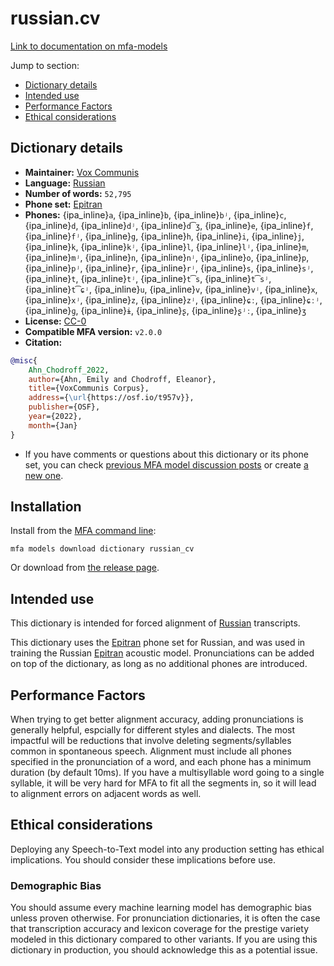
# russian.cv

[Link to documentation on mfa-models](https://mfa-models.readthedocs.io/en/main/dictionary/russian_cv.html)

Jump to section:

- [Dictionary details](#dictionary-details)
- [Intended use](#intended-use)
- [Performance Factors](#performance-factors)
- [Ethical considerations](#ethical-considerations)

## Dictionary details

- **Maintainer:** [Vox Communis](https://osf.io/t957v/)
- **Language:** [Russian](https://en.wikipedia.org/wiki/Russian_language)
- **Number of words:** `52,795`
- **Phone set:** [Epitran](https://github.com/dmort27/epitran)
- **Phones:** {ipa_inline}`a`, {ipa_inline}`b`, {ipa_inline}`bʲ`, {ipa_inline}`c`, {ipa_inline}`d`, {ipa_inline}`dʲ`, {ipa_inline}`d͡ʒ`, {ipa_inline}`e`, {ipa_inline}`f`, {ipa_inline}`fʲ`, {ipa_inline}`g`, {ipa_inline}`h`, {ipa_inline}`i`, {ipa_inline}`j`, {ipa_inline}`k`, {ipa_inline}`kʲ`, {ipa_inline}`l`, {ipa_inline}`lʲ`, {ipa_inline}`m`, {ipa_inline}`mʲ`, {ipa_inline}`n`, {ipa_inline}`nʲ`, {ipa_inline}`o`, {ipa_inline}`p`, {ipa_inline}`pʲ`, {ipa_inline}`r`, {ipa_inline}`rʲ`, {ipa_inline}`s`, {ipa_inline}`sʲ`, {ipa_inline}`t`, {ipa_inline}`tʲ`, {ipa_inline}`t͡s`, {ipa_inline}`t͡sʲ`, {ipa_inline}`t͡ɕʲ`, {ipa_inline}`u`, {ipa_inline}`v`, {ipa_inline}`vʲ`, {ipa_inline}`x`, {ipa_inline}`xʲ`, {ipa_inline}`z`, {ipa_inline}`zʲ`, {ipa_inline}`ɕː`, {ipa_inline}`ɕːʲ`, {ipa_inline}`ɡ`, {ipa_inline}`ɨ`, {ipa_inline}`ʂ`, {ipa_inline}`ʂʲː`, {ipa_inline}`ʒ`
- **License:** [CC-0](https://creativecommons.org/publicdomain/zero/1.0/)
- **Compatible MFA version:** `v2.0.0`
- **Citation:**

```bibtex
@misc{
	Ahn_Chodroff_2022,
	author={Ahn, Emily and Chodroff, Eleanor},
	title={VoxCommunis Corpus},
	address={\url{https://osf.io/t957v}},
	publisher={OSF},
	year={2022},
	month={Jan}
}
```

- If you have comments or questions about this dictionary or its phone set, you can check [previous MFA model discussion posts](https://github.com/MontrealCorpusTools/mfa-models/discussions?discussions_q=Russian+CV+dictionary+v2.0.0) or create [a new one](https://github.com/MontrealCorpusTools/mfa-models/discussions/new).

## Installation

Install from the [MFA command line](https://montreal-forced-aligner.readthedocs.io/en/latest/user_guide/models/index.html):

```
mfa models download dictionary russian_cv
```

Or download from [the release page](https://github.com/MontrealCorpusTools/mfa-models/releases/tag/dictionary-russian_cv-v2.0.0).

## Intended use

This dictionary is intended for forced alignment of [Russian](https://en.wikipedia.org/wiki/Russian_language) transcripts.

This dictionary uses the [Epitran](https://github.com/dmort27/epitran) phone set for Russian, and was used in training the Russian [Epitran](https://github.com/dmort27/epitran) acoustic model.
Pronunciations can be added on top of the dictionary, as long as no additional phones are introduced.

## Performance Factors

When trying to get better alignment accuracy, adding pronunciations is generally helpful, espcially for different styles and dialects.  The most impactful will be reductions that
involve deleting segments/syllables common in spontaneous speech.  Alignment must include all phones specified in the pronunciation of a word, and each phone has
a minimum duration (by default 10ms). If you have a multisyllable word going to a single syllable, it will be very hard for MFA to fit all the segments in,
so it will lead to alignment errors on adjacent words as well.

## Ethical considerations

Deploying any Speech-to-Text model into any production setting has ethical implications. You should consider these implications before use.

### Demographic Bias

You should assume every machine learning model has demographic bias unless proven otherwise.
For pronunciation dictionaries, it is often the case that transcription accuracy and lexicon coverage for the prestige variety modeled in this dictionary compared to other variants.
If you are using this dictionary in production, you should acknowledge this as a potential issue.
